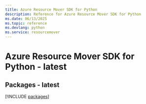 ```yaml
---
title: Azure Resource Mover SDK for Python
description: Reference for Azure Resource Mover SDK for Python
ms.date: 06/13/2025
ms.topic: reference
ms.devlang: python
ms.service: resourcemover
---
```

# Azure Resource Mover SDK for Python - latest
## Packages - latest
[!INCLUDE [packages](resource-mover-index.md)]